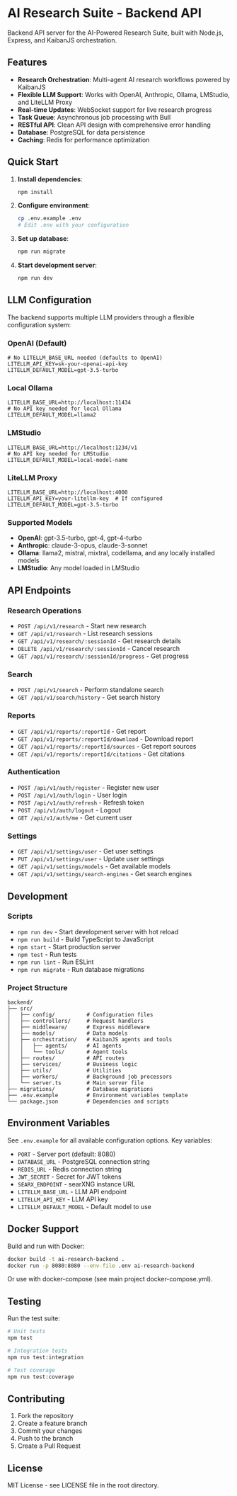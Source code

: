 # AI Research Suite - Backend API

Backend API server for the AI-Powered Research Suite, built with Node.js, Express, and KaibanJS orchestration.

## Features

- **Research Orchestration**: Multi-agent AI research workflows powered by KaibanJS
- **Flexible LLM Support**: Works with OpenAI, Anthropic, Ollama, LMStudio, and LiteLLM Proxy
- **Real-time Updates**: WebSocket support for live research progress
- **Task Queue**: Asynchronous job processing with Bull
- **RESTful API**: Clean API design with comprehensive error handling
- **Database**: PostgreSQL for data persistence
- **Caching**: Redis for performance optimization

## Quick Start

1. **Install dependencies**:
   ```bash
   npm install
   ```

2. **Configure environment**:
   ```bash
   cp .env.example .env
   # Edit .env with your configuration
   ```

3. **Set up database**:
   ```bash
   npm run migrate
   ```

4. **Start development server**:
   ```bash
   npm run dev
   ```

## LLM Configuration

The backend supports multiple LLM providers through a flexible configuration system:

### OpenAI (Default)
```env
# No LITELLM_BASE_URL needed (defaults to OpenAI)
LITELLM_API_KEY=sk-your-openai-api-key
LITELLM_DEFAULT_MODEL=gpt-3.5-turbo
```

### Local Ollama
```env
LITELLM_BASE_URL=http://localhost:11434
# No API key needed for local Ollama
LITELLM_DEFAULT_MODEL=llama2
```

### LMStudio
```env
LITELLM_BASE_URL=http://localhost:1234/v1
# No API key needed for LMStudio
LITELLM_DEFAULT_MODEL=local-model-name
```

### LiteLLM Proxy
```env
LITELLM_BASE_URL=http://localhost:4000
LITELLM_API_KEY=your-litellm-key  # If configured
LITELLM_DEFAULT_MODEL=gpt-3.5-turbo
```

### Supported Models

- **OpenAI**: gpt-3.5-turbo, gpt-4, gpt-4-turbo
- **Anthropic**: claude-3-opus, claude-3-sonnet
- **Ollama**: llama2, mistral, mixtral, codellama, and any locally installed models
- **LMStudio**: Any model loaded in LMStudio

## API Endpoints

### Research Operations
- `POST /api/v1/research` - Start new research
- `GET /api/v1/research` - List research sessions
- `GET /api/v1/research/:sessionId` - Get research details
- `DELETE /api/v1/research/:sessionId` - Cancel research
- `GET /api/v1/research/:sessionId/progress` - Get progress

### Search
- `POST /api/v1/search` - Perform standalone search
- `GET /api/v1/search/history` - Get search history

### Reports
- `GET /api/v1/reports/:reportId` - Get report
- `GET /api/v1/reports/:reportId/download` - Download report
- `GET /api/v1/reports/:reportId/sources` - Get report sources
- `GET /api/v1/reports/:reportId/citations` - Get citations

### Authentication
- `POST /api/v1/auth/register` - Register new user
- `POST /api/v1/auth/login` - User login
- `POST /api/v1/auth/refresh` - Refresh token
- `POST /api/v1/auth/logout` - Logout
- `GET /api/v1/auth/me` - Get current user

### Settings
- `GET /api/v1/settings/user` - Get user settings
- `PUT /api/v1/settings/user` - Update user settings
- `GET /api/v1/settings/models` - Get available models
- `GET /api/v1/settings/search-engines` - Get search engines

## Development

### Scripts
- `npm run dev` - Start development server with hot reload
- `npm run build` - Build TypeScript to JavaScript
- `npm start` - Start production server
- `npm test` - Run tests
- `npm run lint` - Run ESLint
- `npm run migrate` - Run database migrations

### Project Structure
```
backend/
├── src/
│   ├── config/          # Configuration files
│   ├── controllers/     # Request handlers
│   ├── middleware/      # Express middleware
│   ├── models/          # Data models
│   ├── orchestration/   # KaibanJS agents and tools
│   │   ├── agents/      # AI agents
│   │   └── tools/       # Agent tools
│   ├── routes/          # API routes
│   ├── services/        # Business logic
│   ├── utils/           # Utilities
│   ├── workers/         # Background job processors
│   └── server.ts        # Main server file
├── migrations/          # Database migrations
├── .env.example         # Environment variables template
└── package.json         # Dependencies and scripts
```

## Environment Variables

See `.env.example` for all available configuration options. Key variables:

- `PORT` - Server port (default: 8080)
- `DATABASE_URL` - PostgreSQL connection string
- `REDIS_URL` - Redis connection string
- `JWT_SECRET` - Secret for JWT tokens
- `SEARX_ENDPOINT` - searXNG instance URL
- `LITELLM_BASE_URL` - LLM API endpoint
- `LITELLM_API_KEY` - LLM API key
- `LITELLM_DEFAULT_MODEL` - Default model to use

## Docker Support

Build and run with Docker:

```bash
docker build -t ai-research-backend .
docker run -p 8080:8080 --env-file .env ai-research-backend
```

Or use with docker-compose (see main project docker-compose.yml).

## Testing

Run the test suite:

```bash
# Unit tests
npm test

# Integration tests
npm run test:integration

# Test coverage
npm run test:coverage
```

## Contributing

1. Fork the repository
2. Create a feature branch
3. Commit your changes
4. Push to the branch
5. Create a Pull Request

## License

MIT License - see LICENSE file in the root directory.